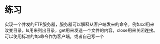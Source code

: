 # 练习
实现一个并发的FTP服务器，服务器可以解释从客户端发来的命令，例如cd用来改变目录，ls用来列出目录，get用来发送一个文件的内容，close用来关闭连接。可以使用标准的ftp命令作为客户端，或者自己写一个
